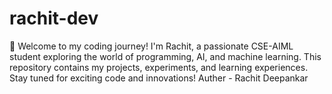 # rachit-dev
🚀 Welcome to my coding journey! I'm Rachit, a passionate CSE-AIML student exploring the world of programming, AI, and machine learning. This repository contains my projects, experiments, and learning experiences. Stay tuned for exciting code and innovations!
Auther - Rachit Deepankar
